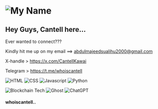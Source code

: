 # ![My Name](https://img.shields.io/badge/Cantell-Kawai-blue) 

 ## Hey Guys, Cantell here...
  Ever wanted to connect???
  
  Kindly hit me up on my email ==> abdulmajeedsualihu2000@gmail.com
  
  X-handle > https://x.com/CantellKawai

  Telegram > https://t.me/whoiscantell

![HTML](https://cdn-icons-png.flaticon.com/128/174/174854.png)
![CSS](https://cdn-icons-png.flaticon.com/128/732/732190.png)
![Javascript](https://cdn-icons-png.flaticon.com/128/5968/5968292.png)
![Python](https://cdn-icons-png.flaticon.com/128/5968/5968350.png)
  
![Blockchain Tech](https://img.shields.io/badge/Blockchain.com-121D33?logo=blockchaindotcom&logoColor=fff&style=for-the-badge) ![Ghost](https://img.shields.io/badge/Ghost-000?style=for-the-badge&logo=ghost&logoColor=yellow) ![ChatGPT](https://img.shields.io/badge/ChatGPT-74aa9c?style=for-the-badge&logo=openai&logoColor=white)


#### whoiscantell..
